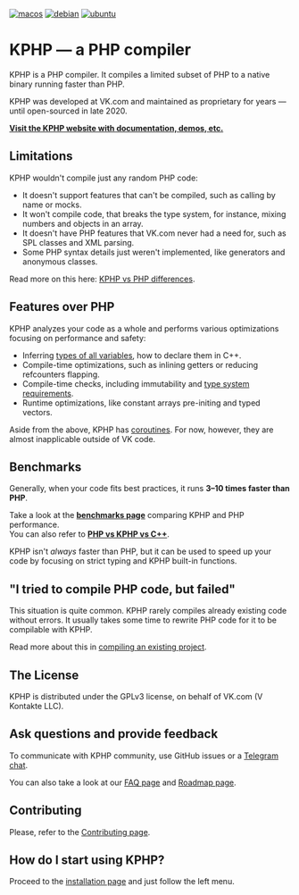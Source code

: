 [![macos](https://github.com/VKCOM/kphp/actions/workflows/macos.yml/badge.svg?branch=master)](https://github.com/VKCOM/kphp/actions/workflows/macos.yml)
[![debian](https://github.com/VKCOM/kphp/actions/workflows/debian.yml/badge.svg?branch=master)](https://github.com/VKCOM/kphp/actions/workflows/debian.yml)
[![ubuntu](https://github.com/VKCOM/kphp/actions/workflows/ubuntu.yml/badge.svg?branch=master)](https://github.com/VKCOM/kphp/actions/workflows/ubuntu.yml)

# KPHP — a PHP compiler

KPHP is a PHP compiler. It compiles a limited subset of PHP to a native binary running faster than PHP.

KPHP was developed at VK.com and maintained as proprietary for years — until open-sourced in late 2020.

[**Visit the KPHP website with documentation, demos, etc.**](https://vkcom.github.io/kphp/)


## Limitations

KPHP wouldn't compile just any random PHP code:

* It doesn't support features that can't be compiled, such as calling by name or mocks.
* It won't compile code, that breaks the type system, for instance, mixing numbers and objects in an array.
* It doesn't have PHP features that VK.com never had a need for, such as SPL classes and XML parsing.
* Some PHP syntax details just weren't implemented, like generators and anonymous classes.

Read more on this here: [KPHP vs PHP differences](https://vkcom.github.io/kphp/kphp-language/kphp-vs-php/kphp-vs-php-differences.html).


## Features over PHP

KPHP analyzes your code as a whole and performs various optimizations focusing on performance and safety:

* Inferring [types of all variables](https://vkcom.github.io/kphp/kphp-language/static-type-system/type-inferring.html), how to declare them in C++.
* Compile-time optimizations, such as inlining getters or reducing refcounters flapping.
* Compile-time checks, including immutability and [type system requirements](https://vkcom.github.io/kphp/kphp-language/static-type-system/kphp-type-system.html).
* Runtime optimizations, like constant arrays pre-initing and typed vectors.

Aside from the above, KPHP has [coroutines](https://vkcom.github.io/kphp/kphp-language/best-practices/async-programming-forks.html). For now, however, they are almost inapplicable outside of VK code.


## Benchmarks 

Generally, when your code fits best practices, it runs **3–10 times faster than PHP**.

Take a look at the [**benchmarks page**](https://vkcom.github.io/kphp/kphp-language/kphp-vs-php/benchmarks.html) comparing KPHP and PHP performance.  
You can also refer to [**PHP vs KPHP vs C++**](https://vkcom.github.io/kphp/various-topics/walk-through-php-kphp-cpp.html).

KPHP isn't *always* faster than PHP, but it can be used to speed up your code by focusing on strict typing and KPHP built-in functions.   


## "I tried to compile PHP code, but failed"

This situation is quite common. KPHP rarely compiles already existing code without errors. It usually takes some time to rewrite PHP code for it to be compilable with KPHP.

Read more about this in [compiling an existing project](https://vkcom.github.io/kphp/kphp-basics/compile-existing-project.html).


## The License

KPHP is distributed under the GPLv3 license, on behalf of VK.com (V Kontakte LLC).


## Ask questions and provide feedback

To communicate with KPHP community, use GitHub issues or a [Telegram chat](https://t.me/kphp_chat).

You can also take a look at our [FAQ page](https://vkcom.github.io/kphp/kphp-basics/faq.html) and [Roadmap page](https://vkcom.github.io/kphp/kphp-basics/roadmap.html).


## Contributing

Please, refer to the [Contributing page](https://vkcom.github.io/kphp/kphp-internals/developing-and-extending-kphp/contributing-to-kphp.html).


## How do I start using KPHP?

Proceed to the [installation page](https://vkcom.github.io/kphp/kphp-basics/installation.html) and just follow the left menu.
